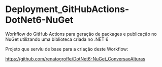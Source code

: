 # Deployment_GitHubActions-DotNet6-NuGet
Workflow do GitHub Actions para geração de packages e publicação no NuGet utilizando uma biblioteca criada no .NET 6

Projeto que serviu de base para a criação deste Workflow:

https://github.com/renatogroffe/DotNet6-NuGet_ConversaoAlturas